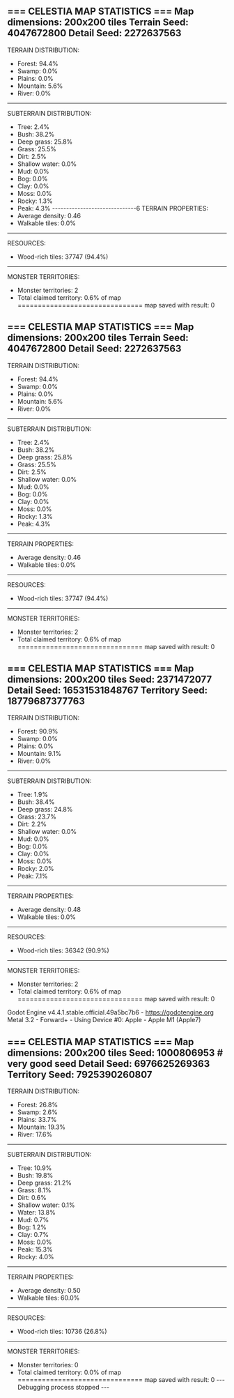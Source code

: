 === CELESTIA MAP STATISTICS ===
Map dimensions: 200x200 tiles
Terrain Seed: 4047672800
Detail Seed: 2272637563
------------------------------
TERRAIN DISTRIBUTION:
- Forest: 94.4%
- Swamp: 0.0%
- Plains: 0.0%
- Mountain: 5.6%
- River: 0.0%
------------------------------
SUBTERRAIN DISTRIBUTION:
- Tree: 2.4%
- Bush: 38.2%
- Deep grass: 25.8%
- Grass: 25.5%
- Dirt: 2.5%
- Shallow water: 0.0%
- Mud: 0.0%
- Bog: 0.0%
- Clay: 0.0%
- Moss: 0.0%
- Rocky: 1.3%
- Peak: 4.3%
------------------------------6
TERRAIN PROPERTIES:
- Average density: 0.46
- Walkable tiles: 0.0%
------------------------------
RESOURCES:
- Wood-rich tiles: 37747 (94.4%)
------------------------------
MONSTER TERRITORIES:
- Monster territories: 2
- Total claimed territory: 0.6% of map
===============================
map saved with result: 0


=== CELESTIA MAP STATISTICS ===
Map dimensions: 200x200 tiles
Terrain Seed: 4047672800
Detail Seed: 2272637563
------------------------------
TERRAIN DISTRIBUTION:
- Forest: 94.4%
- Swamp: 0.0%
- Plains: 0.0%
- Mountain: 5.6%
- River: 0.0%
------------------------------
SUBTERRAIN DISTRIBUTION:
- Tree: 2.4%
- Bush: 38.2%
- Deep grass: 25.8%
- Grass: 25.5%
- Dirt: 2.5%
- Shallow water: 0.0%
- Mud: 0.0%
- Bog: 0.0%
- Clay: 0.0%
- Moss: 0.0%
- Rocky: 1.3%
- Peak: 4.3%
------------------------------
TERRAIN PROPERTIES:
- Average density: 0.46
- Walkable tiles: 0.0%
------------------------------
RESOURCES:
- Wood-rich tiles: 37747 (94.4%)
------------------------------
MONSTER TERRITORIES:
- Monster territories: 2
- Total claimed territory: 0.6% of map
===============================
map saved with result: 0

=== CELESTIA MAP STATISTICS ===
Map dimensions: 200x200 tiles
Seed: 2371472077
Detail Seed: 16531531848767
Territory Seed: 18779687377763
------------------------------
TERRAIN DISTRIBUTION:
- Forest: 90.9%
- Swamp: 0.0%
- Plains: 0.0%
- Mountain: 9.1%
- River: 0.0%
------------------------------
SUBTERRAIN DISTRIBUTION:
- Tree: 1.9%
- Bush: 38.4%
- Deep grass: 24.8%
- Grass: 23.7%
- Dirt: 2.2%
- Shallow water: 0.0%
- Mud: 0.0%
- Bog: 0.0%
- Clay: 0.0%
- Moss: 0.0%
- Rocky: 2.0%
- Peak: 7.1%
------------------------------
TERRAIN PROPERTIES:
- Average density: 0.48
- Walkable tiles: 0.0%
------------------------------
RESOURCES:
- Wood-rich tiles: 36342 (90.9%)
------------------------------
MONSTER TERRITORIES:
- Monster territories: 2
- Total claimed territory: 0.6% of map
===============================
map saved with result: 0

Godot Engine v4.4.1.stable.official.49a5bc7b6 - https://godotengine.org
Metal 3.2 - Forward+ - Using Device #0: Apple - Apple M1 (Apple7)


=== CELESTIA MAP STATISTICS ===
Map dimensions: 200x200 tiles
Seed: 1000806953 # very good seed
Detail Seed: 6976625269363
Territory Seed: 7925390260807
------------------------------
TERRAIN DISTRIBUTION:
- Forest: 26.8%
- Swamp: 2.6%
- Plains: 33.7%
- Mountain: 19.3%
- River: 17.6%
------------------------------
SUBTERRAIN DISTRIBUTION:
- Tree: 10.9%
- Bush: 19.8%
- Deep grass: 21.2%
- Grass: 8.1%
- Dirt: 0.6%
- Shallow water: 0.1%
- Water: 13.8%
- Mud: 0.7%
- Bog: 1.2%
- Clay: 0.7%
- Moss: 0.0%
- Peak: 15.3%
- Rocky: 4.0%
------------------------------
TERRAIN PROPERTIES:
- Average density: 0.50
- Walkable tiles: 60.0%
------------------------------
RESOURCES:
- Wood-rich tiles: 10736 (26.8%)
------------------------------
MONSTER TERRITORIES:
- Monster territories: 0
- Total claimed territory: 0.0% of map
===============================
map saved with result: 0
--- Debugging process stopped ---
